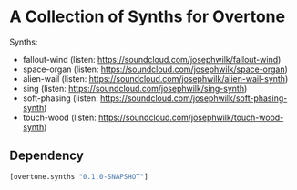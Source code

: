# A Collection of Synths for Overtone

Synths:

 * fallout-wind (listen: https://soundcloud.com/josephwilk/fallout-wind)
 * space-organ  (listen: https://soundcloud.com/josephwilk/space-organ)
 * alien-wail   (listen: https://soundcloud.com/josephwilk/alien-wail-synth)
 * sing         (listen: https://soundcloud.com/josephwilk/sing-synth)
 * soft-phasing (listen: https://soundcloud.com/josephwilk/soft-phasing-synth)
 * touch-wood   (listen: https://soundcloud.com/josephwilk/touch-wood-synth)


## Dependency
```clojure
[overtone.synths "0.1.0-SNAPSHOT"] 
 ```
